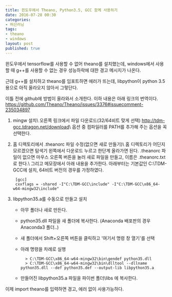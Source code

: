 ```yaml
---
title: 윈도우에서 Theano, Python3.5, GCC 함께 사용하기
date: 2016-07-28 00:30
categories:
- 머신러닝
tags:
- theano
- windows
layout: post
published: true
---
```


윈도우에서 tensorflow를 사용할 수 없어 theano를 설치했는데, windows에서 사용할 때 g++를 사용할 수 없는 경우 성능하락에 대한 경고 메시지가 나온다.

근데 g++를 설치하고 theano를 임포트하면 에러가 뜨는데, libpython이 python 3.5용으로 아직 올라오지 않아서 그렇단다.

이틀 전에 github에 방법이 올라와서 소개한다. 이하 내용은 아래 링크의 번역이다.
<https://github.com/Theano/Theano/issues/3376#issuecomment-235034897>

1. mingw 설치\\
오른쪽 링크에서 파일 다운로드(32/64비트 맞게 선택) <http://tdm-gcc.tdragon.net/download>\\
옵션 중 컴파일러를 PATH를 추가해 주는 옵션을 꼭 선택한다.

2. 홈 디렉토리에서 .theanorc 파일 수정(없으면 새로 만들기)\\
홈 디렉토리가 어딘지 모르겠으면 탐색기 왼쪽에서 다운로드 누르고 한단계 올라가면 된다.
.theanorc 파일이 없으면 마우스 오른쪽 버튼을 눌러 새로 파일을 만들고, 이름은 .theanorc.txt 로 한다.\\
그리고 메모장에서 아래 내용을 추가한다. 아래부터는 기본값인 C:\TDM-GCC에 설치, 64비트 버전의 경우를 가정하였다.
        
        [gcc] 
        cxxflags = -shared -I"C:\TDM-GCC\include" -I"C:\TDM-GCC\x86_64-w64-mingw32\include" 

1. libpython35.a를 수동으로 만들고 설치
    * 아무 폴더나 새로 만든다.
    * python35.dll 파일을 새 폴더에 복사한다. (Anaconda 배포판의 경우 Anaconda3 폴더..)
    * 새 폴더에서 Shift+오른쪽 버튼을 클릭하고 '여기서 명령 창 열기'를 선택
    * 아래 명령을 차례로 실행

            > C:\TDM-GCC\x86_64-w64-mingw32\bin\gendef python35.dll
            > C:\TDM-GCC\x86_64-w64-mingw32\bin\dlltool --dllname python35.dll --def python35.def --output-lib libpython35.a

    * 만들어진 libpython35.a 파일을 파이썬 폴더\libs 에 복사한다.

이제 import theano를 입력하면 경고, 에러 없이 사용가능하다. 
